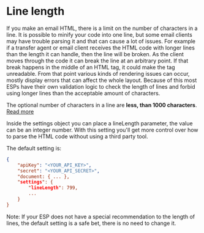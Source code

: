 # Line length

If you make an email HTML, there is a limit on the number of characters in a line. It is possible to minify your code into one line, but some email clients may have trouble parsing it and that can cause a lot of issues.
For example if a transfer agent or email client receives the HTML code with longer lines than the length it can handle, then the line will be broken. As the client moves through the code it can break the line at an arbitrary point. If that break happens in the middle of an HTML tag, it could make the tag unreadable. From that point various kinds of rendering issues can occur, mostly display errors that can affect the whole layout. Because of this most ESPs have their own validation logic to check the length of lines and forbid using longer lines than the acceptable amount of characters.

The optional number of characters in a line are **less, than 1000 characters**.
[Read more](https://tools.ietf.org/html/rfc2822#section-2.1.1)

Inside the settings object you can place a lineLength parameter, the value can be an integer number. With this setting you'll get more control over how to parse the HTML code without using a third party tool.

The default setting is:

```json
{
	"apiKey": "<YOUR_API_KEY>",
	"secret": "<YOUR_API_SECRET>",
	"document: { ... },
	"settings": {
		"lineLength": 799,
		...
	}
}
```
Note: If your ESP does not have a special recommendation to the length of lines, the default setting is a safe bet, there is no need to change it.
